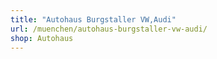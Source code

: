 ```yaml
---
title: "Autohaus Burgstaller VW,Audi"
url: /muenchen/autohaus-burgstaller-vw-audi/
shop: Autohaus
---
```

